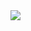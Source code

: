 <img src="https://capsule-render.vercel.app/api?type=waving&color=gradient&height=300&section=header&text=Hello%20Everyone!&fontSize=90" />
